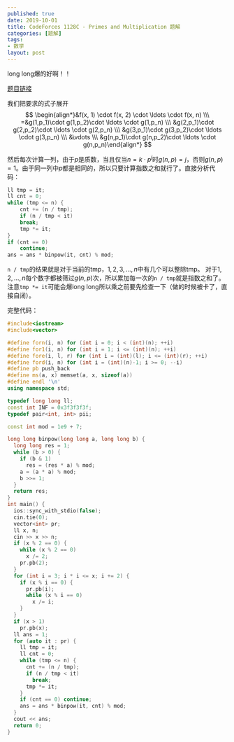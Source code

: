```yaml
---
published: true
date: 2019-10-01
title: CodeForces 1128C - Primes and Multiplication 题解
categories: [题解]
tags: 
- 数学
layout: post
---
```


long long爆的好啊！！



[题目链接](https://codeforces.com/contest/1228/problem/C)

我们把要求的式子展开
$$
\begin{align*}&f(x, 1) \cdot f(x, 2) \cdot \ldots \cdot f(x, n) \\\ =&g(1,p_1)\cdot g(1,p_2)\cdot \ldots \cdot g(1,p_n) \\\ &g(2,p_1)\cdot g(2,p_2)\cdot \ldots \cdot g(2,p_n) \\\ &g(3,p_1)\cdot g(3,p_2)\cdot \ldots \cdot g(3,p_n) \\\ &\vdots \\\ &g(n,p_1)\cdot g(n,p_2)\cdot \ldots \cdot g(n,p_n)\end{align*} 
$$

然后每次计算一列，由于$p$是质数，当且仅当$n=k\cdot p^j$时$g(n,p)=j$，否则$g(n,p)=1$。由于同一列中$p$都是相同的，所以只要计算指数之和就行了。直接分析代码：
```cpp
ll tmp = it;
ll cnt = 0;
while (tmp <= n) {
    cnt += (n / tmp);
    if (n / tmp < it)
    break;
    tmp *= it;
}
if (cnt == 0)
    continue;
ans = ans * binpow(it, cnt) % mod;
```

`n / tmp`的结果就是对于当前的tmp，$1,2,3,\ldots,n$中有几个可以整除tmp。
对于$1,2,\ldots,n$每个数字都被筛过$g(n,p)$次，所以累加每一次的`n / tmp`就是指数之和了。注意`tmp *= it`可能会爆long long所以乘之前要先检查一下（做的时候被卡了，直接自闭）。

完整代码：

```cpp
#include<iostream>
#include<vector>

#define forn(i, n) for (int i = 0; i < (int)(n); ++i)
#define for1(i, n) for (int i = 1; i <= (int)(n); ++i)
#define fore(i, l, r) for (int i = (int)(l); i <= (int)(r); ++i)
#define ford(i, n) for (int i = (int)(n)-1; i >= 0; --i)
#define pb push_back
#define ms(a, x) memset(a, x, sizeof(a))
#define endl '\n'
using namespace std;

typedef long long ll;
const int INF = 0x3f3f3f3f;
typedef pair<int, int> pii;

const int mod = 1e9 + 7;

long long binpow(long long a, long long b) {
  long long res = 1;
  while (b > 0) {
    if (b & 1)
      res = (res * a) % mod;
    a = (a * a) % mod;
    b >>= 1;
  }
  return res;
}
int main() {
  ios::sync_with_stdio(false);
  cin.tie(0);
  vector<int> pr;
  ll x, n;
  cin >> x >> n;
  if (x % 2 == 0) {
    while (x % 2 == 0)
      x /= 2;
    pr.pb(2);
  }
  for (int i = 3; i * i <= x; i += 2) {
    if (x % i == 0) {
      pr.pb(i);
      while (x % i == 0)
        x /= i;
    }
  }
  if (x > 1)
    pr.pb(x);
  ll ans = 1;
  for (auto it : pr) {
    ll tmp = it;
    ll cnt = 0;
    while (tmp <= n) {
      cnt += (n / tmp);
      if (n / tmp < it)
        break;
      tmp *= it;
    }
    if (cnt == 0) continue;
    ans = ans * binpow(it, cnt) % mod;
  }
  cout << ans;
  return 0;
}
```
